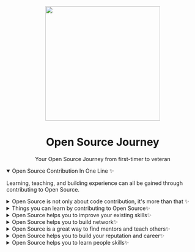 <div align="center">
<img height="300px" width="300px" src="https://user-images.githubusercontent.com/59080942/210401148-ec16fb7c-017e-4575-aa77-969f3cdcd4a5.png" />
<h1>Open Source Journey</h1>
<p>
Your Open Source Journey from first-timer to veteran</p>
</div>

<details open>
  <summary>Open Source Contribution In One Line ✨</summary>
  
  <p>Learning, teaching, and building experience can all be gained through contributing to Open Source.</p>
</details>

<details>
  <summary>Open Source is not only about code contribution, it's more than that ✨</summary>
  
- If you like planning events you can help the project to organize the workshop or meetup
- You can help with the design by creating a style guide to help the project have a consistent design.
- You can write and improve the project documentation and You can write tutorials about the project.
- You can test the project and create an issue if any or You can request a new feature.
- You can help the project community by answering questions or moderating the discussion channels.
- You can review other people's submissions and provide valuable feedback
</details>

<details>
  <summary>Things you can learn by contributing to Open Source✨</summary>
  
- How to work with different people
- How to explain things to others
- How to ask for help
- How to help others
- How to learn from other people's work
- How to gain more experience from the process
</details>

<details>
  <summary>Open Source helps you to improve your existing skills✨</summary>
  
There are many tasks available on Open Source projects that can help you practice and improve your skills, such as coding, user interface design, graphic design, writing, and organizing.
</details>

<details>
  <summary>Open Source helps you to build network✨</summary>
  
One way to meet people who share similar interests is to get involved in Open Source projects. 
This can be a great way to form long-lasting friendships with like-minded individuals.
</details>

<details>
  <summary>Open Source is a great way to find mentors and teach others✨</summary>
  
When you work on shared projects you have to explain things and ask other people for help.
</details>


<details>
  <summary>Open Source helps you to build your reputation and career✨</summary>
  
Your all works are publically available and you can take those to show others what you can do.
</details>

<details>
  <summary>Open Source helps you to learn people skills✨</summary>
  
Open Source comes with many opportunities and you can grab those to practice and learn.

Skills related to leading and managing a team, including conflict resolution, team organization, and the ability to prioritize tasks.
</details>





